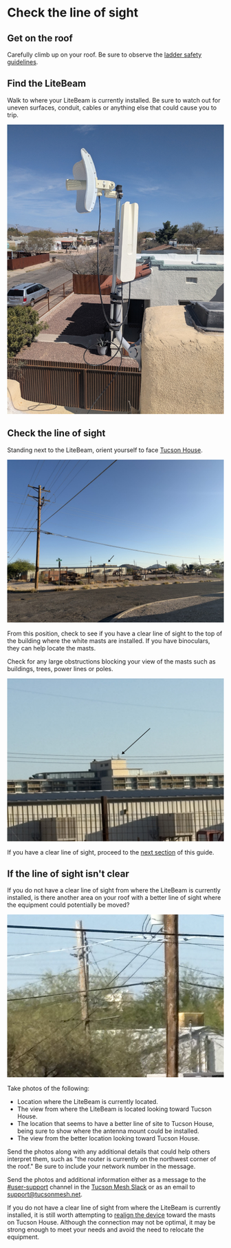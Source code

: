 # Check the line of sight

## Get on the roof

Carefully climb up on your roof. Be sure to observe the [ladder safety guidelines](../ladder-safety.md).  

## Find the LiteBeam 

Walk to where your LiteBeam is currently installed. Be sure to watch out for uneven surfaces, conduit, cables or anything else that could cause you to trip.

![LiteBeam on roof](img/litebeam-roof-1200x1600.jpg)

## Check the line of sight

Standing next to the LiteBeam, orient yourself to face [Tucson House](https://maps.app.goo.gl/u6aaPianA1ueBTkR9).

![Tucson House](img/tucson-house-from-street-with-arrow-1200x900.jpg)

From this position, check to see if you have a clear line of sight to the top of the building where the white masts are installed. If you have binoculars, they can help locate the masts.

Check for any large obstructions blocking your view of the masts such as buildings, trees, power lines or poles.

![Tucson House rooftop antenna masts](img/tucson-house-rooftop-zoomed-with-arrow-1200x900.png)

If you have a clear line of sight, proceed to the [next section](realign-litebeam.md) of this guide.

## If the line of sight isn't clear

If you do not have a clear line of sight from where the LiteBeam is currently installed, is there another area on your roof with a better line of sight where the equipment could potentially be moved?  

![Tucson House rooftop with obstructed line of sight](img/tucson-house-los-obstructed.jpg)

Take photos of the following:  

- Location where the LiteBeam is currently located. 
- The view from where the LiteBeam is located looking toward Tucson House.
- The location that seems to have a better line of site to Tucson House, being sure to show where the antenna mount could be installed.  
- The view from the better location looking toward Tucson House.

Send the photos along with any additional details that could help others interpret them, such as "the router is currently on the northwest corner of the roof." Be sure to include your network number in the message.

Send the photos and additional information either as a message to the [\#user-support](https://tucsonmesh.slack.com/archives/C03P19L1WBF) channel in the [Tucson Mesh Slack](https://tucsonmesh.slack.com/) or as an email to [support@tucsonmesh.net](mailto:support@tucsonmesh.net).   

If you do not have a clear line of sight from where the LiteBeam is currently installed, it is still worth attempting to [realign the device](realign-litebeam.md) toward the masts on Tucson House. Although the connection may not be optimal, it may be strong enough to meet your needs and avoid the need to relocate the equipment.

